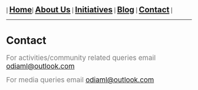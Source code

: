 | **<span style="font-size: 16pt;">[Home](index)</span>**| **<span style="font-size: 16pt;">[About Us](about)</span>** | **<span style="font-size: 16pt;">[Initiatives](initiatives)</span>** | **<span style="font-size: 16pt;">[Blog](blogs)</span>** | **<span style="font-size: 16pt;">[Contact](contact)</span>** |



---
# Contact

<span style="color:gray"><span style="font-size: 14pt;">For activities/community related queries email [odiaml@outlook.com](odiaml@outlook.com)</span></span>

<span style="color:gray"><span style="font-size: 14pt;">For media queries email [odiaml@outlook.com](odiaml@outlook.com)</span></span>
